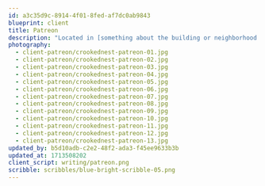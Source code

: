 ```yaml
---
id: a3c35d9c-8914-4f01-8fed-af7dc0ab9843
blueprint: client
title: Patreon
description: "Located in [something about the building or neighborhood or natural light or if it's on an upper floor], Patreon's office is a lush workspace that feels intimate despite its expansive 40,000-square-foot floor plan. Plantings optimize both natural sunlight and proximity to work areas, forming an immersive environment where greenery is visible from every vantage point."
photography:
  - client-patreon/crookednest-patreon-01.jpg
  - client-patreon/crookednest-patreon-02.jpg
  - client-patreon/crookednest-patreon-03.jpg
  - client-patreon/crookednest-patreon-04.jpg
  - client-patreon/crookednest-patreon-05.jpg
  - client-patreon/crookednest-patreon-06.jpg
  - client-patreon/crookednest-patreon-07.jpg
  - client-patreon/crookednest-patreon-08.jpg
  - client-patreon/crookednest-patreon-09.jpg
  - client-patreon/crookednest-patreon-10.jpg
  - client-patreon/crookednest-patreon-11.jpg
  - client-patreon/crookednest-patreon-12.jpg
  - client-patreon/crookednest-patreon-13.jpg
updated_by: b5d10adb-c2e2-48f2-ada3-f45ee9633b3b
updated_at: 1713508202
client_script: writing/patreon.png
scribble: scribbles/blue-bright-scribble-05.png
---
```

